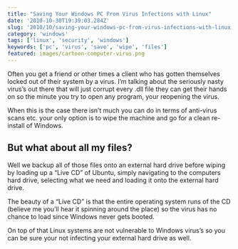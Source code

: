 ```yaml
---
title: "Saving Your Windows PC From Virus Infections with Linux"
date: '2010-10-30T19:39:03.284Z'
slug: '2010/10/saving-your-windows-pc-from-virus-infections-with-linux'
category: 'windows'
tags: ['linux', 'security', 'windows']
keywords: ['pc', 'virus', 'save', 'wipe', 'files']
featured: images/cartoon-computer-virus.png
---
```


Often you get a friend or other times a client who has gotten themselves locked out of their system by a virus. I’m talking about the seriously nasty virus’s out there that will just corrupt every .dll file they can get their hands on so the minute you try to open any program, your reopening the virus.

When this is the case there isn’t much you can do in terms of anti-virus scans etc. your only option is to wipe the machine and go for a clean re-install of Windows.

## But what about all my files?
Well we backup all of those files onto an external hard drive before wiping by loading up a “Live CD” of Ubuntu, simply navigating to the computers hard drive,  selecting what we need and loading it onto the external hard drive.

The beauty of a “Live CD” is that the entire operating system runs of the CD (believe me you’ll hear it spinning around the place) so the virus has no chance to load since Windows never gets booted.

On top of that Linux systems are not vulnerable to Windows virus’s so you can be sure your not infecting your external hard drive as well.